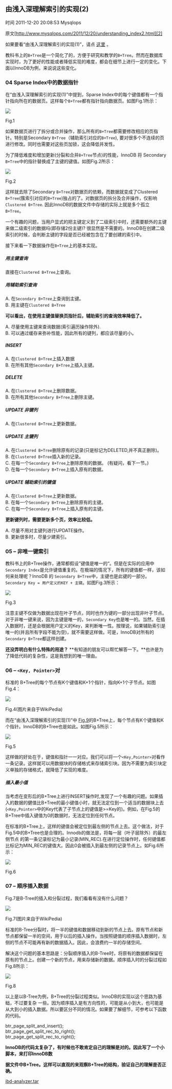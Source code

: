 ## 由浅入深理解索引的实现(2)

 时间 2011-12-20 20:08:53  Mysqlops

原文[http://www.mysqlops.com/2011/12/20/understanding_index2.html][2]


如果要看“由浅入深理解索引的实现(1)”，请点 [这里][4] 。 

教科书上的`B+Tree`是一个简化了的，方便于研究和教学的`B+Tree`。然而在数据库实现时，为了更好的性能或者降低实现的难度，都会在细节上进行一定的变化。下面以InnoDB为例，来说说这些变化。

### 04 Sparse Index中的数据指针

在“由浅入深理解索引的实现(1)”中提到，Sparse Index中的每个键值都有一个指针指向所在的数据页。这样每个`B+Tree`都有指针指向数据页。如图Fig.1所示：

![](./img/uyuuym.jpg)

Fig.1

如果数据页进行了拆分或合并操作，那么所有的`B+Tree`都需要修改相应的页指针。特别是Secondary `B+Tree`（辅助索引对应的`B+Tree`), 要对很多个不连续的页进行修改。同时也需要对这些页加锁，这会降低并发性。

为了降低难度和增加更新(分裂和合并`B+Tree`节点)的性能，InnoDB 将 Secondary `B+Tree`中的指针替换成了主键的键值。如图Fig.2所示：

![](./img/qmeYJb.jpg)

Fig.2

这样就去除了Secondary `B+Tree`对数据页的依赖，而数据就变成了Clustered `B+Tree`(簇索引对应的`B+Tree`)独占的了。对数据页的拆分及合并操作，仅影响`Clustered B+Tree`. 因此InnoDB的数据文件中存储的实际上就是多个孤立`B+Tree`。

一个有趣的问题，当用户显式的把主键定义到了二级索引中时，还需要额外的主键来做二级索引的数据吗(即存储2份主键)? 很显然是不需要的。InnoDB在创建二级索引的时候，会判断主键的字段是否已经被包含在了要创建的索引中。

 接下来看一下数据操作在`B+Tree`上的基本实现。

##### 用主键查询

直接在`Clustered B+Tree`上查询。

##### 用辅助索引查询

 A. 在`Secondary B+Tree`上查询到主键。   
 B. 用主键在`Clustered B+Tree`

**可以看出，在使用主键值替换页指针后，辅助索引的查询效率降低了。**

 A. 尽量使用主键来查询数据(索引遍历操作除外).   
 B. 可以通过缓存来弥补性能，因此所有的键列，都应该尽量的小。

##### INSERT

 A. 在`Clustered B+Tree`上插入数据   
 B. 在所有其他`Secondary B+Tree`上插入主键。

##### DELETE
 A. 在`Clustered B+Tree`上删除数据。   
 B. 在所有其他`Secondary B+Tree`上删除主键。

##### UPDATE 非键列
 A. 在`Clustered B+Tree`上更新数据。

##### UPDATE 主键列
 A. 在`Clustered B+Tree`删除原有的记录(只是标记为DELETED,并不真正删除)。   
 B. 在`Clustered B+Tree`插入新的记录。   
 C. 在每一个`Secondary B+Tree`上删除原有的数据。 (有疑问，看下一节。)   
 D. 在每一个`Secondary B+Tree`上插入原有的数据。

##### UPDATE 辅助索引的键值

 A. 在`Clustered B+Tree`上更新数据。   
 B. 在每一个`Secondary B+Tree`上删除原有的主键。   
 C. 在每一个`Secondary B+Tree`上插入原有的主键。

**更新键列时，需要更新多个页，效率比较低。**

 A. 尽量不用对主键列进行UPDATE操作。   
 B. 更新很多时，尽量少建索引。

### 05 – 非唯一键索引

教科书上的B+Tree操作，通常都假设”键值是唯一的“。但是在实际的应用中 `Secondary Index`是允许键值重复的。在极端的情况下，所有的键值都一样，该如何来处理呢？InnoDB 的 `Secondary B+Tree`中，主键也是此键的一部分。`Secondary Key = 用户定义的KEY + 主键`。如图Fig.3所示：

![](./img/J3MvYz.jpg)

Fig.3

注意主键不仅做为数据出现在叶子节点，同时也作为键的一部分出现非叶子节点。对于非唯一键来说，因为主键是唯一的，`Secondary Key`也是唯一的。当然，在插入数据时，还是会根据用户定义的Key，来判断唯一性。按理说，如果辅助索引是唯一的(并且所有字段不能为空)，就不需要这样做。可是，InnoDB对所有的`Secondary B+Tree`都这样创建。

**还没弄明白有什么特殊的用途？**  **有知道的朋友可以帮忙解答一下。**也许是为了降低代码的复杂性，这是我想到的唯一理由。

### 06 – `<Key, Pointer>`对

标准的  B+Tree的每个节点有K个键值和K+1个指针，指向K+1个子节点。如图Fig.4：

![](./img/ryMBZz.png)

Fig.4(图片来自于WikiPedia)

而在“由浅入深理解索引的实现(1)”中 [Fig.9][5]的B+Tree上，每个节点有K个键值和K个指针。InnoDB的B+Tree也是如此。如图Fig.5所示：

![](./img/fqYnYb.jpg)

Fig.5

这样做的好处在于，键值和指针一一对应。我们可以将一个`<Key,Pointer>`对看作一条记录。这样就可以用数据块的存储格式来存储索引块。因为不需要为索引块定义单独的存储格式，就降低了实现的难度。

##### 插入最小值

当考虑在变形后的B+Tree上进行INSERT操作时,发现了一个有趣的问题。如果插入的数据的健值比B+Tree的最小键值小时，就无法定位到一个适当的数据块上去 (`<Key,Pointer>`中的Key代表了子节点上的键值是>=Key的)。例如，在Fig.5的B+Tree中插入键值为0的数据时，无法定位到任何节点。

在标准的B+Tree上，这样的键值会被定位到最左侧的节点上去。这个做法，对于Fig.5中的B+Tree也是合理的。Innodb的做法是，将每一层（叶子层除外）的最左侧节点 的第一条记录标记为最小记录(MIN_REC).在进行定位操作时，任何键值都比标记为MIN_REC的键值大。因此0会被插入到最左侧的记录节点上。如Fig.6所示：

![](./img/3qIZba.jpg)

Fig.6

### 07 – 顺序插入数据

 Fig.7是B-Tree的插入和分裂过程，我们看看有没有什么问题？

![](./img/Vf2URb.png)

Fig.7(图片来自于WikiPedia)

标准的B-Tree分裂时，将一半的键值和数据移动到新的节点上去。原有节点和新节点都保留一半的空间，用于以后的插入操作。当按照键值的顺序插入数据时，左侧的节点不可能再有新的数据插入。因此，会浪费约一半的存储空间。

解决这个问题的基本思路是：分裂顺序插入的B-Tree时，将原有的数据都保留在原有的节点上。创建一个新的节点，用来存储新的数据。顺序插入时的分裂过程如Fig.8所示：

![](./img/yU7r6z.png)

 Fig.8

以上是以B-Tree为例，B+Tree的分裂过程类似。InnoDB的实现以这个思路为基础，不过要复杂 一些。因为顺序插入是有方向性的，可能是从小到大，也可能是从大到小的插入数据。所以要区分不同的情况。如果要了解细节，可参考以下函数的代码。   

 btr_page_split_and_insert();   
 btr_page_get_split_rec_to_right();   
 btr_page_get_split_rec_to_right();

**InnoDB的代码太复杂了，有时候也不敢肯定自己的理解是对的。因此写了一个小脚本，来打印InnoDB数**

**据文件中B+Tree。这样可以直观的来观察B+Tree的结构，验证自己的理解是否正确。**

[ibd-analyzer.tar][6]


[2]: http://www.mysqlops.com/2011/12/20/understanding_index2.html
[4]: http://www.mysqlops.com/2011/11/24/understanding_index.html
[5]: http://www.mysqlops.com/wp-content/uploads/2011/11/Fig.9-11.jpg
[6]: http://www.mysqlops.com/wp-content/uploads/2011/12/ibd-analyzer.tar.gz